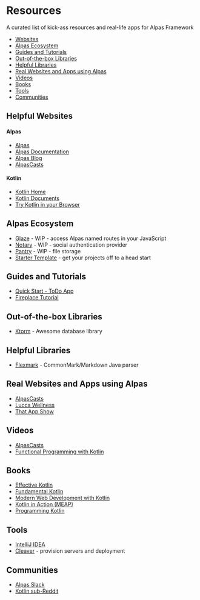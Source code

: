 # Resources
A curated list of kick-ass resources and real-life apps for Alpas Framework

- [Websites](#website)
- [Alpas Ecosystem](#ecosystem)
- [Guides and Tutorials](#guides)
- [Out-of-the-box Libraries](#otblibs)
- [Helpful Libraries](#libs)
- [Real Websites and Apps using Alpas](#realworld)
- [Videos](#videos)
- [Books](#books)
- [Tools](#tools)
- [Communities](#communities)

<a name="website"></a>
## Helpful Websites 

#### Alpas
- [Alpas](https://alpas.dev/)
- [Alpas Documentation](https://alpas.dev/docs/installation)
- [Alpas Blog](https://medium.com/alpas-dev)
- [AlpasCasts](https://alpascasts.com/)

#### Kotlin 
- [Kotlin Home](https://kotlinlang.org/)
- [Kotlin Documents](https://kotlinlang.org/docs/reference/)
- [Try Kotlin in your Browser](https://try.kotlinlang.org/)

<a name="ecosystem"></a>
## Alpas Ecosystem
- [Glaze](https://github.com/alpas/glaze) - WIP - access Alpas named routes in your JavaScript
- [Notary](https://github.com/alpas/notary) - WIP - social authentication provider
- [Pantry](https://github.com/alpas/pantry) - WIP - file storage
- [Starter Template](https://github.com/alpas/starter) - get your projects off to a head start

<a name="guides"></a>
## Guides and Tutorials 
- [Quick Start - ToDo App](https://alpas.dev/docs/quick-start-guide-todo-list)
- [Fireplace Tutorial](https://fireplace.alpas.dev/)

<a name="otblibs"></a>
## Out-of-the-box Libraries
- [Ktorm](https://ktorm.liuwj.me/) - Awesome database library

<a name="libs"></a>
## Helpful Libraries
- [Flexmark](https://github.com/vsch/flexmark-java) - CommonMark/Markdown Java parser

<a name="realworld"></a>
## Real Websites and Apps using Alpas
- [AlpasCasts](https://alpascasts.com)
- [Lucca Wellness](https://luccawellness.com)
- [That App Show](https://thatappshow.com)

<a name="videos"></a>
## Videos
- [AlpasCasts](https://alpascasts.com/)
- [Functional Programming with Kotlin](https://www.youtube.com/watch?v=AhA-Q7MOre0&feature=youtu.be)

<a name="books"></a>
## Books
- [Effective Kotlin](https://leanpub.com/effectivekotlin/)
- [Fundamental Kotlin](http://www.fundamental-kotlin.com/)
- [Modern Web Development with Kotlin](https://leanpub.com/modern-web-development-with-kotlin) 
- [Kotlin in Action (MEAP)](https://www.manning.com/books/kotlin-in-action) 
- [Programming Kotlin](https://www.packtpub.com/application-development/programming-kotlin) 

<a name="tools"></a>
## Tools
- [IntelliJ IDEA](https://www.jetbrains.com/idea/download/) 
- [Cleaver](https://getcleaver.com/) - provision servers and deployment

<a name="communities"></a>
## Communities
- [Alpas Slack](https://join.slack.com/t/alpasdev/shared_invite/enQtODcwMjE1MzMxODQ3LTJjZWMzOWE5MzBlYzIzMWQ2MTcxN2M2YjU3MTQ5ZDE4NjBmYjY1YTljOGIwYmJmYWFlYjc4YTcwMDFmZDIzNDE) 
- [Kotlin sub-Reddit](https://www.reddit.com/r/Kotlin/)
